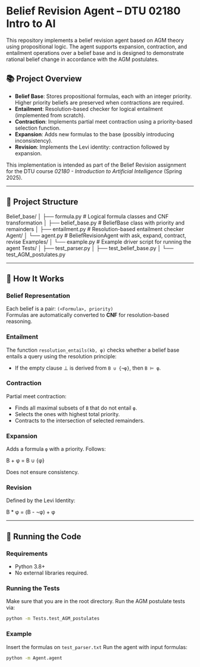 # Belief Revision Agent – DTU 02180 Intro to AI

This repository implements a belief revision agent based on AGM theory using propositional logic. The agent supports expansion, contraction, and entailment operations over a belief base and is designed to demonstrate rational belief change in accordance with the AGM postulates.

## 📚 Project Overview

- **Belief Base**: Stores propositional formulas, each with an integer priority. Higher priority beliefs are preserved when contractions are required.
- **Entailment**: Resolution-based checker for logical entailment (implemented from scratch).
- **Contraction**: Implements partial meet contraction using a priority-based selection function.
- **Expansion**: Adds new formulas to the base (possibly introducing inconsistency).
- **Revision**: Implements the Levi identity: contraction followed by expansion.

This implementation is intended as part of the Belief Revision assignment for the DTU course *02180 - Introduction to Artificial Intelligence* (Spring 2025).

---

## 🔧 Project Structure

Belief_base/
│ ├── formula.py # Logical formula classes and CNF transformation
│ ├── belief_base.py # BeliefBase class with priority and remainders
│ ├── entailment.py # Resolution-based entailment checker
Agent/
│ └── agent.py # BeliefRevisionAgent with ask, expand, contract, revise
Examples/
│ └── example.py # Example driver script for running the agent
Tests/
│ ├── test_parser.py
│ ├── test_belief_base.py
│ └── test_AGM_postulates.py



---

## 🧠 How It Works

### Belief Representation

Each belief is a pair: `(<Formula>, priority)`  
Formulas are automatically converted to **CNF** for resolution-based reasoning.

### Entailment

The function `resolution_entails(kb, φ)` checks whether a belief base entails a query using the resolution principle:
- If the empty clause ⊥ is derived from `B ∪ {¬φ}`, then `B ⊨ φ`.

### Contraction

Partial meet contraction:
- Finds all maximal subsets of `B` that do not entail `φ`.
- Selects the ones with highest total priority.
- Contracts to the intersection of selected remainders.

### Expansion

Adds a formula `φ` with a priority. Follows:

B + φ = B ∪ {φ}

Does not ensure consistency.

### Revision

Defined by the Levi Identity:

B * φ = (B - ¬φ) + φ


---

## 🧪 Running the Code

### Requirements
- Python 3.8+
- No external libraries required.

### Running the Tests
Make sure that you are in the root directory.
Run the AGM postulate tests via:
```bash
python -m Tests.test_AGM_postulates
```
### Example
Insert the formulas on `test_parser.txt`
Run the agent with input formulas:
```bash
python -m Agent.agent
